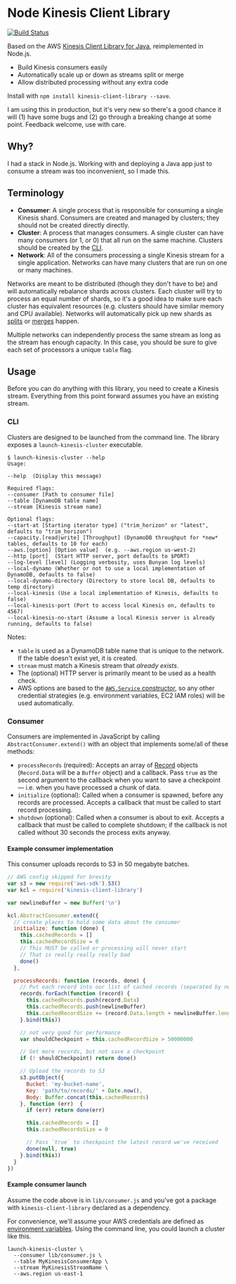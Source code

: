 # Node Kinesis Client Library

[![Build Status](https://travis-ci.org/evansolomon/nodejs-kinesis-client-library.svg?branch=master)](https://travis-ci.org/evansolomon/nodejs-kinesis-client-library)

Based on the AWS [Kinesis Client Library for Java](https://github.com/awslabs/amazon-kinesis-client), reimplemented in Node.js.

* Build Kinesis consumers easily
* Automatically scale up or down as streams split or merge
* Allow distributed processing without any extra code

Install with `npm install kinesis-client-library --save`.

I am using this in production, but it's very new so there's a good chance it will (1) have some bugs and (2) go through a breaking change at some point. Feedback welcome, use with care.

## Why?

I had a stack in Node.js. Working with and deploying a Java app just to consume a stream was too inconvenient, so I made this.


## Terminology

* **Consumer**: A single process that is responsible for consuming a single Kinesis shard. Consumers are created and managed by clusters; they should not be created directly directly.
* **Cluster**: A process that manages consumers. A single cluster can have many consumers (or 1, or 0) that all run on the same machine.  Clusters should be created by the [CLI](#cli).
* **Network**: All of the consumers processing a single Kinesis stream for a single application. Networks can have many clusters that are run on one or many machines.


Networks are meant to be distributed (though they don't have to be) and will automatically rebalance shards across clusters. Each cluster will try to process an equal number of shards, so it's a good idea to make sure each cluster has equivalent resources (e.g. clusters should have similar memory and CPU available). Networks will automatically pick up new shards as [splits](http://docs.aws.amazon.com/kinesis/latest/APIReference/API_SplitShard.html) or [merges](http://docs.aws.amazon.com/kinesis/latest/APIReference/API_MergeShards.html) happen.

Multiple networks can independently process the same stream as long as the stream has enough capacity. In this case, you should be sure to give each set of processors a unique `table` flag.


## Usage

Before you can do anything with this library, you need to create a Kinesis stream. Everything from this point forward assumes you have an existing stream.


### CLI

Clusters are designed to be launched from the command line.  The library exposes a `launch-kinesis-cluster` executable.

```
$ launch-kinesis-cluster --help
Usage:

--help  (Display this message)

Required flags:
--consumer [Path to consumer file]
--table [DynamoDB table name]
--stream [Kinesis stream name]

Optional flags:
--start-at [Starting iterator type] ("trim_horizon" or "latest", defaults to "trim_horizon")
--capacity.[read|write] [Throughput] (DynamoDB throughput for *new* tables, defaults to 10 for each)
--aws.[option] [Option value]  (e.g. --aws.region us-west-2)
--http [port]  (Start HTTP server, port defaults to $PORT)
--log-level [level] (Logging verbosity, uses Bunyan log levels)
--local-dynamo (Whether or not to use a local implementation of DynamoDB, defaults to false)
--local-dynamo-directory (Directory to store local DB, defaults to temp directory)
--local-kinesis (Use a local implementation of Kinesis, defaults to false)
--local-kinesis-port (Port to access local Kinesis on, defaults to 4567)
--local-kinesis-no-start (Assume a local Kinesis server is already running, defaults to false)
```

Notes:
* `table` is used as a DynamoDB table name that is unique to the network. If the table doesn't exist yet, it is created.
* `stream` must match a Kinesis stream that *already exists*.
* The (optional) HTTP server is primarily meant to be used as a health check.
* AWS options are based to the [`AWS.Service` constructor](http://docs.aws.amazon.com/AWSJavaScriptSDK/latest/AWS/Service.html), so any other credential strategies (e.g. environment variables, EC2 IAM roles) will be used automatically.


### Consumer

Consumers are implemented in JavaScript by calling `AbstractConsumer.extend()` with an object that implements some/all of these methods:

* `processRecords` (required): Accepts an array of [Record](http://docs.aws.amazon.com/kinesis/latest/APIReference/API_Record.html) objects (`Record.Data` will be a `Buffer` object) and a callback. Pass `true` as the second argument to the callback when you want to save a checkpoint — i.e. when you have processed a chunk of data.
* `initialize` (optional): Called when a consumer is spawned, before any records are processed. Accepts a callback that must be called to start record processing.
* `shutdown` (optional): Called when a consumer is about to exit. Accepts a callback that must be called to complete shutdown; if the callback is not called without 30 seconds the process exits anyway.

#### Example consumer implementation

This consumer uploads records to S3 in 50 megabyte batches.

```js
// AWS config skipped for brevity
var s3 = new require('aws-sdk').S3()
var kcl = require('kinesis-client-library')

var newlineBuffer = new Buffer('\n')

kcl.AbstractConsumer.extend({
  // create places to hold some data about the consumer
  initialize: function (done) {
    this.cachedRecords = []
    this.cachedRecordSize = 0
    // This MUST be called or processing will never start
    // That is really really really bad
    done()
  },

  processRecords: function (records, done) {
    // Put each record into our list of cached records (separated by newlines) and update the size
    records.forEach(function (record) {
      this.cachedRecords.push(record.Data)
      this.cachedRecords.push(newlineBuffer)
      this.cachedRecordSize += (record.Data.length + newlineBuffer.length)
    }.bind(this))

    // not very good for performance
    var shouldCheckpoint = this.cachedRecordSize > 50000000

    // Get more records, but not save a checkpoint
    if (! shouldCheckpoint) return done()

    // Upload the records to S3
    s3.putObject({
      Bucket: 'my-bucket-name',
      Key: 'path/to/records/' + Date.now(),
      Body: Buffer.concat(this.cachedRecords)
    }, function (err)  {
      if (err) return done(err)

      this.cachedRecords = []
      this.cachedRecordsSize = 0

      // Pass `true` to checkpoint the latest record we've received
      done(null, true)
    }.bind(this))
  }
})
```

#### Example consumer launch

Assume the code above is in `lib/consumer.js` and you've got a package with `kinesis-client-library` declared as a dependency.

For convenience, we'll assume your AWS credentials are defined as [environment variables](http://docs.aws.amazon.com/AWSJavaScriptSDK/latest/AWS/EnvironmentCredentials.html). Using the command line, you could launch a cluster like this.

```
launch-kinesis-cluster \
  --consumer lib/consumer.js \
  --table MyKinesisConsumerApp \
  --stream MyKinesisStreamName \
  --aws.region us-east-1
```
